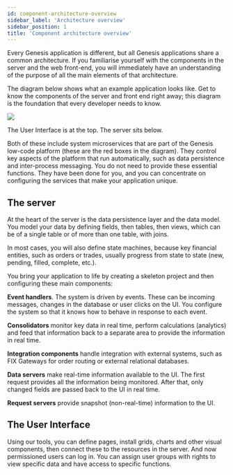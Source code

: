 ```yaml
---
id: component-architecture-overview
sidebar_label: 'Architecture overview'
sidebar_position: 1
title: 'Component architecture overview'
---
```


Every Genesis application is different, but all Genesis applications share a common architecture. If you familiarise yourself with the components in the server and the web front-end, you will immediately have an understanding of the purpose of all the main elements of that architecture.

The diagram below shows what an example application looks like. Get to know the components of the server and front end right away; this diagram is the foundation that every developer needs to know.

![](/img/component-architecture-02.png)

The User Interface is at the top. The server sits below.

Both of these include system microservices that are part of the Genesis low-code platform (these are the red boxes in the diagram). They control key aspects of the platform that run automatically, such as data persistence and inter-process messaging. You do not need to provide these essential functions. They have been done for you, and you can concentrate on configuring the services that make your application unique.

## The server

At the heart of the server is the data persistence layer and the data model. You model your data by defining fields, then tables, then views, which can be of a single table or of more than one table, with joins.

In most cases, you will also define state machines, because key financial entities, such as orders or trades, usually progress from state to state (new, pending, filled, complete, etc.).

You bring your application to life by creating a skeleton project and then configuring these main components:

**Event handlers**. The system is driven by events. These can be incoming messages, changes in the database or user clicks on the UI. You configure the system so that it knows how to behave in response to each event.

**Consolidators** monitor key data in real time, perform calculations (analytics) and feed that information back to a separate area to provide the information in real time.

**Integration components** handle integration with external systems, such as FIX Gateways for order routing or external relational databases.

**Data servers** make real-time information available to the UI. The first request provides all the information being monitored. After that, only changed fields are passed back to the UI in real time.

**Request servers** provide snapshot (non-real-time) information to the UI.

## The User Interface

Using our tools, you can define pages, install grids, charts and other visual components, then connect these to the resources in the server. And now permissioned users can log in. You can assign user groups with rights to view specific data and have access to specific functions.
 